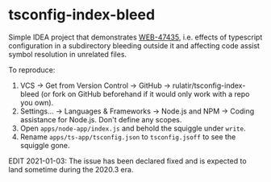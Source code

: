 # tsconfig-index-bleed
Simple IDEA project that demonstrates [WEB-47435](https://youtrack.jetbrains.com/issue/WEB-47435),
i.e. effects of typescript configuration in a subdirectory bleeding outside it and affecting code assist
symbol resolution in unrelated files.

To reproduce:

1. VCS -> Get from Version Control -> GitHub -> rulatir/tsconfig-index-bleed (or fork on GitHub
beforehand if it would only work with a repo you own).
2. Settings... -> Languages & Frameworks -> Node.js and NPM -> Coding assistance
for Node.js. Don't define any scopes.
3. Open `apps/node-app/index.js` and behold the squiggle under `write`.
4. Rename `apps/ts-app/tsconfig.json` to `tsconfig.jsoff` to see the squiggle gone.

EDIT 2021-01-03: The issue has been declared fixed and is expected to land sometime during the 2020.3 era.
